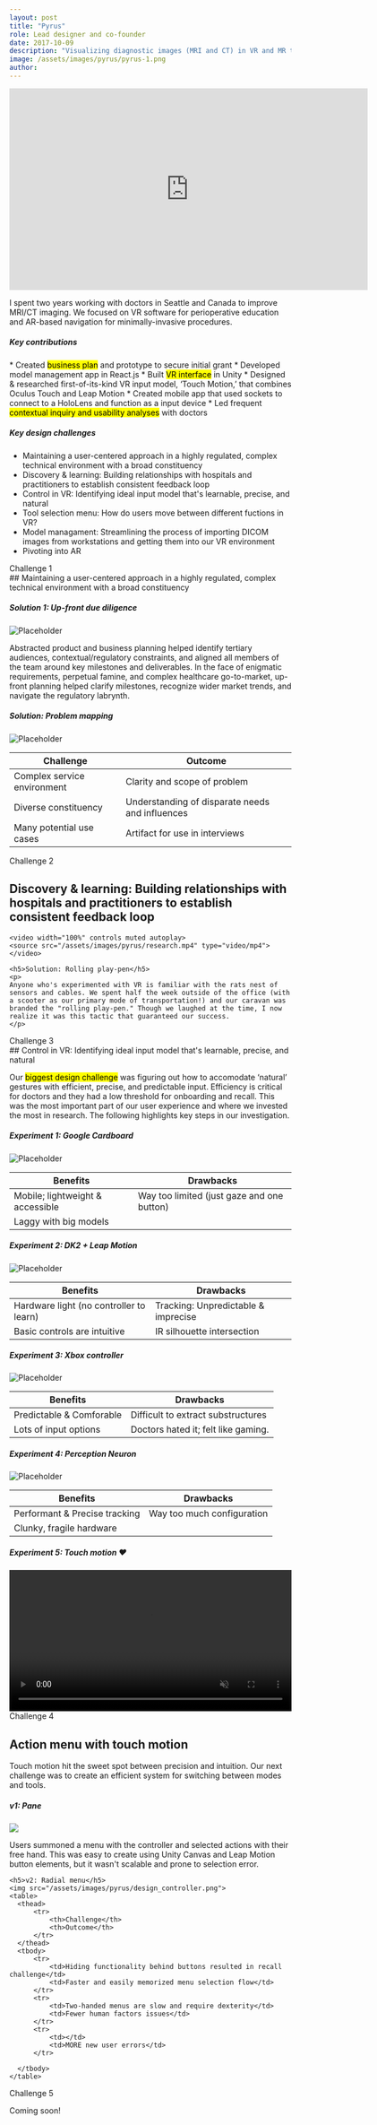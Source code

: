 ```yaml
---
layout: post
title: "Pyrus"
role: Lead designer and co-founder
date: 2017-10-09  
description: "Visualizing diagnostic images (MRI and CT) in VR and MR to improve outcomes and patient education"
image: /assets/images/pyrus/pyrus-1.png
author:
---
```


<!-- ##### Product overview -->

<iframe src="https://player.vimeo.com/video/367562203" width="640" height="360" frameborder="0" allow="autoplay; fullscreen" allowfullscreen></iframe>


I spent two years working with doctors in Seattle and Canada to improve MRI/CT imaging. We focused on VR software for perioperative education and AR-based navigation for minimally-invasive procedures.
<h5>Key contributions</h5>
* Created <mark>business plan</mark> and prototype to secure initial grant
* Developed model management app in React.js
* Built <mark>VR interface</mark> in Unity
* Designed & researched first-of-its-kind VR input model, ‘Touch Motion,’ that combines Oculus Touch and Leap Motion
* Created mobile app that used sockets to connect to a HoloLens and function as a input device
* Led frequent <mark>contextual inquiry and usability analyses</mark> with doctors

<div class="greyDiv">
<div class="grid">
  <h5>Key design challenges</h5>
  <ul>
    <li>Maintaining a user-centered approach in a highly regulated, complex technical environment with a broad constituency</li>
    <li>Discovery & learning: Building relationships with hospitals and practitioners to establish consistent feedback loop</li>
    <li>Control in VR: Identifying ideal input model that's learnable, precise, and natural</li>
    <li>Tool selection menu: How do users move between different fuctions in VR?</li>
    <li>Model managament: Streamlining the process of importing DICOM images from workstations and getting them into our VR environment</li>
    <li>Pivoting into AR</li>
  </ul>
  </div>
</div>


<div class="smll">Challenge 1</div>
## Maintaining a user-centered approach in a highly regulated, complex technical environment with a broad constituency


##### Solution 1: Up-front due diligence

![Placeholder](/assets/images/pyrus/product_plan.png)

Abstracted product and business planning helped identify tertiary audiences, contextual/regulatory constraints, and aligned all members of the team around key milestones and deliverables. In the face of enigmatic requirements, perpetual famine, and complex healthcare go-to-market, up-front planning helped clarify milestones, recognize wider market trends, and navigate the regulatory labrynth.

##### Solution: Problem mapping

![Placeholder](/assets/images/pyrus/journey_map.png)

Challenge | Outcome
------------ | -------------
Complex service environment | Clarity and scope of problem
Diverse constituency | Understanding of disparate needs and influences
Many potential use cases | Artifact for use in interviews


<div class="greyDiv">
  <div class="grid">
    <div class="smll">Challenge 2</div>
    <h2> Discovery & learning: Building relationships with hospitals and practitioners to establish consistent feedback loop</h2>

    <video width="100%" controls muted autoplay>
    <source src="/assets/images/pyrus/research.mp4" type="video/mp4">
    </video>

    <h5>Solution: Rolling play-pen</h5>
    <p>
    Anyone who's experimented with VR is familiar with the rats nest of sensors and cables. We spent half the week outside of the office (with a scooter as our primary mode of transportation!) and our caravan was branded the "rolling play-pen." Though we laughed at the time, I now realize it was this tactic that guaranteed our success.
    </p>
  </div>
</div>

<div class="smll">Challenge 3</div>
## Control in VR: Identifying ideal input model that's learnable, precise, and natural

Our <mark>biggest design challenge</mark> was figuring out how to  accomodate ‘natural’ gestures with efficient, precise, and predictable input. Efficiency is critical for doctors and they had a low threshold for onboarding and recall. This was the most important part of our user experience and where we invested the most in research. The following highlights key steps in our investigation.

##### Experiment 1: Google Cardboard

![Placeholder](/assets/images/pyrus/exp1_googleCardboard.png)

Benefits | Drawbacks
------------ | -------------
Mobile; lightweight & accessible | Way too limited (just gaze and one button)
 | Laggy with big models

##### Experiment 2: DK2 + Leap Motion

![Placeholder](/assets/images/pyrus/exp2_dk.png)

Benefits | Drawbacks
------------ | -------------
Hardware light (no controller to learn) | Tracking: Unpredictable & imprecise
Basic controls are intuitive | IR silhouette intersection

##### Experiment 3: Xbox controller

![Placeholder](/assets/images/pyrus/exp3_xbox.jpg)

Benefits | Drawbacks
------------ | -------------
Predictable & Comforable | Difficult to extract substructures
Lots of input options | Doctors hated it; felt like gaming.

##### Experiment 4: Perception Neuron

![Placeholder](/assets/images/pyrus/exp4_neuron.png)

Benefits | Drawbacks
------------ | -------------
Performant & Precise tracking | Way too much configuration
 | Clunky, fragile hardware

##### Experiment 5: Touch motion ❤️

<video width="100%" controls muted autoplay>
    <source src="/assets/images/pyrus/exp5_touchmotion.mov" type="video/mov">
</video>


<!-- Menus -->


<div class="greyDiv">
  <div class="grid">
    <div class="smll">Challenge 4</div>
    <h2>Action menu with touch motion</h2>
    <p>Touch motion hit the sweet spot between precision and intuition. Our next challenge was to create an efficient system for switching between modes and tools.</p>
    <h5>v1: Pane</h5>
    <img src="/assets/images/pyrus/touchmotion.png">
    <p>Users summoned a menu with the controller and selected actions with their free hand. This was easy to create using Unity Canvas and Leap Motion button elements, but it wasn't scalable and prone to selection error.</p>
    
    <h5>v2: Radial menu</h5>
    <img src="/assets/images/pyrus/design_controller.png">
    <table>
      <thead>
          <tr>
              <th>Challenge</th>
              <th>Outcome</th>
          </tr>
      </thead>
      <tbody>
          <tr>
              <td>Hiding functionality behind buttons resulted in recall challenge</td>
              <td>Faster and easily memorized menu selection flow</td>
          </tr>
          <tr>
              <td>Two-handed menus are slow and require dexterity</td>
              <td>Fewer human factors issues</td>
          </tr>
          <tr>
              <td></td>
              <td>MORE new user errors</td>
          </tr>
          
      </tbody>
    </table>
  </div>
</div>

<div class="smll">Challenge 5</div>

Coming soon!
